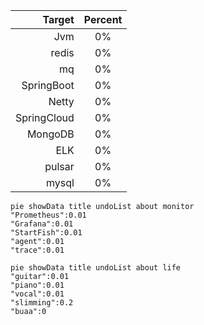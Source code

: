 |      Target | Percent |
|------------:|:-------:|
|         Jvm |   0%    |
|       redis |   0%    |
|          mq |   0%    |
|  SpringBoot |   0%    |
|       Netty |   0%    |
| SpringCloud |   0%    |
|     MongoDB |   0%    |
|         ELK |   0%    |
|      pulsar |   0%    |
|       mysql |   0%    |


```mermaid
pie showData title undoList about monitor
"Prometheus":0.01
"Grafana":0.01
"StartFish":0.01
"agent":0.01
"trace":0.01
```
```mermaid
pie showData title undoList about life
"guitar":0.01
"piano":0.01
"vocal":0.01
"slimming":0.2
"buaa":0
```